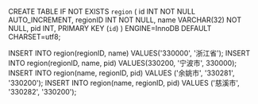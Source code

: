 CREATE TABLE IF NOT EXISTS `region` (
    id INT  NOT NULL AUTO_INCREMENT,
    regionID INT NOT NULL,
    name VARCHAR(32) NOT NULL,
    pid INT,
    PRIMARY KEY (`id`)
) ENGINE=InnoDB DEFAULT CHARSET=utf8;

INSERT INTO region(regionID, name) VALUES('330000', '浙江省');
INSERT INTO region(regionID, name, pid) VALUES(330200, '宁波市', 330000);
INSERT INTO region(name, regionID,  pid)  VALUES ('余姚市', '330281', '330200');
INSERT INTO region(name, regionID, pid)  VALUES ('慈溪市', '330282', '330200');

